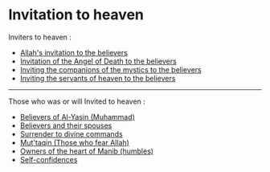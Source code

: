 # Invitation to heaven
Inviters to heaven :
- [Allah's invitation to the believers](https://quran.com/2/221)
- [Invitation of the Angel of Death to the believers](https://quran.com/16/32)
- [Inviting the companions of the mystics to the believers](https://quran.com/7/47-48)
- [Inviting the servants of heaven to the believers](https://quran.com/39/73)

***

Those who was or will Invited to heaven :
- [Believers of Al-Yasin (Muhammad)](https://quran.com/36/26)
- [Believers and their spouses](https://quran.com/43/69-70)
- [Surrender to divine commands](https://quran.com/43/69-70)
- [Mut'taqin (Those who fear Allah)](https://quran.com/50/31)
- [Owners of the heart of Manib (humbles)](https://quran.com/50/33)
- [Self-confidences](https://quran.com/89/27-30)
